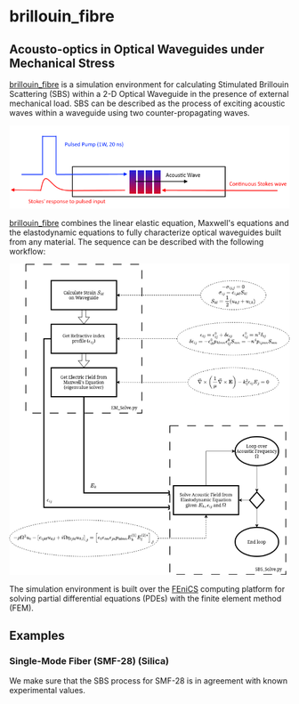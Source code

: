 # brillouin_fibre

## Acousto-optics in Optical Waveguides under Mechanical Stress

[brillouin_fibre](https://github.com/goto-20/brillouin_fibre) is a simulation environment for calculating Stimulated Brillouin Scattering (SBS) within a 2-D Optical Waveguide in the presence of external mechanical load. SBS can be described as the process of exciting acoustic waves within a waveguide using two counter-propagating waves.

![SBS](images/BOTDA.png "Stimulated Brillouin Scattering (SBS)")

[brillouin_fibre](https://github.com/goto-20/brillouin_fibre) combines the linear elastic equation, Maxwell's equations and the elastodynamic equations to fully characterize optical waveguides built from any material. The sequence can be described with the following workflow:

![Acousto-optics in Optical Waveguides under Mechanical Stress](images/SBS_WorkFlow.png "Acousto-optics in Optical Waveguides under Mechanical Stress")

The simulation environment is built over the [FEniCS](https://fenicsproject.org/) computing platform for solving partial differential equations (PDEs) with the finite element method (FEM).

## Examples

### Single-Mode Fiber (SMF-28) (Silica)

We make sure that the SBS process for SMF-28 is in agreement with known experimental values.

